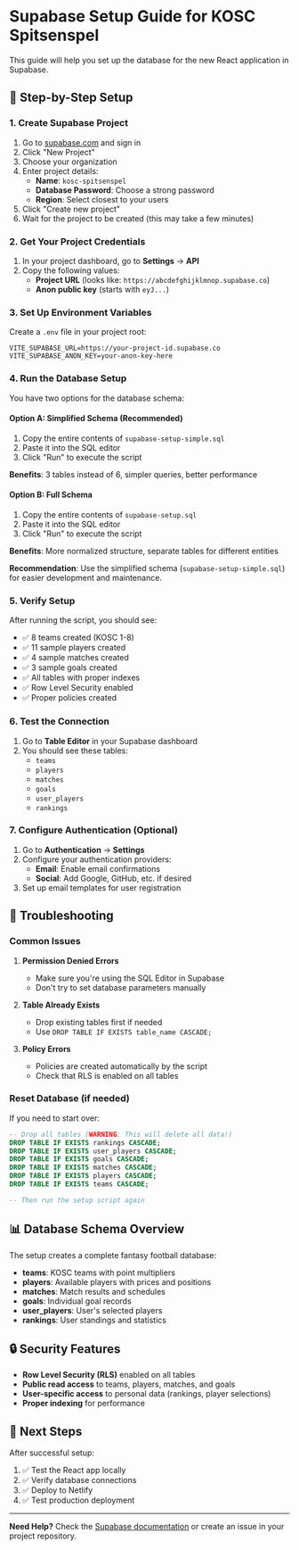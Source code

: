 # Supabase Setup Guide for KOSC Spitsenspel

This guide will help you set up the database for the new React application in Supabase.

## 🚀 Step-by-Step Setup

### 1. Create Supabase Project

1. Go to [supabase.com](https://supabase.com) and sign in
2. Click "New Project"
3. Choose your organization
4. Enter project details:
   - **Name**: `kosc-spitsenspel`
   - **Database Password**: Choose a strong password
   - **Region**: Select closest to your users
5. Click "Create new project"
6. Wait for the project to be created (this may take a few minutes)

### 2. Get Your Project Credentials

1. In your project dashboard, go to **Settings** → **API**
2. Copy the following values:
   - **Project URL** (looks like: `https://abcdefghijklmnop.supabase.co`)
   - **Anon public key** (starts with `eyJ...`)

### 3. Set Up Environment Variables

Create a `.env` file in your project root:

```env
VITE_SUPABASE_URL=https://your-project-id.supabase.co
VITE_SUPABASE_ANON_KEY=your-anon-key-here
```

### 4. Run the Database Setup

You have two options for the database schema:

#### **Option A: Simplified Schema (Recommended)**
1. Copy the entire contents of `supabase-setup-simple.sql`
2. Paste it into the SQL editor
3. Click "Run" to execute the script

**Benefits**: 3 tables instead of 6, simpler queries, better performance

#### **Option B: Full Schema**
1. Copy the entire contents of `supabase-setup.sql`
2. Paste it into the SQL editor
3. Click "Run" to execute the script

**Benefits**: More normalized structure, separate tables for different entities

**Recommendation**: Use the simplified schema (`supabase-setup-simple.sql`) for easier development and maintenance.

### 5. Verify Setup

After running the script, you should see:
- ✅ 8 teams created (KOSC 1-8)
- ✅ 11 sample players created
- ✅ 4 sample matches created
- ✅ 3 sample goals created
- ✅ All tables with proper indexes
- ✅ Row Level Security enabled
- ✅ Proper policies created

### 6. Test the Connection

1. Go to **Table Editor** in your Supabase dashboard
2. You should see these tables:
   - `teams`
   - `players`
   - `matches`
   - `goals`
   - `user_players`
   - `rankings`

### 7. Configure Authentication (Optional)

1. Go to **Authentication** → **Settings**
2. Configure your authentication providers:
   - **Email**: Enable email confirmations
   - **Social**: Add Google, GitHub, etc. if desired
3. Set up email templates for user registration

## 🔧 Troubleshooting

### Common Issues

1. **Permission Denied Errors**
   - Make sure you're using the SQL Editor in Supabase
   - Don't try to set database parameters manually

2. **Table Already Exists**
   - Drop existing tables first if needed
   - Use `DROP TABLE IF EXISTS table_name CASCADE;`

3. **Policy Errors**
   - Policies are created automatically by the script
   - Check that RLS is enabled on all tables

### Reset Database (if needed)

If you need to start over:

```sql
-- Drop all tables (WARNING: This will delete all data!)
DROP TABLE IF EXISTS rankings CASCADE;
DROP TABLE IF EXISTS user_players CASCADE;
DROP TABLE IF EXISTS goals CASCADE;
DROP TABLE IF EXISTS matches CASCADE;
DROP TABLE IF EXISTS players CASCADE;
DROP TABLE IF EXISTS teams CASCADE;

-- Then run the setup script again
```

## 📊 Database Schema Overview

The setup creates a complete fantasy football database:

- **teams**: KOSC teams with point multipliers
- **players**: Available players with prices and positions
- **matches**: Match results and schedules
- **goals**: Individual goal records
- **user_players**: User's selected players
- **rankings**: User standings and statistics

## 🔒 Security Features

- **Row Level Security (RLS)** enabled on all tables
- **Public read access** to teams, players, matches, and goals
- **User-specific access** to personal data (rankings, player selections)
- **Proper indexing** for performance

## 🎯 Next Steps

After successful setup:

1. ✅ Test the React app locally
2. ✅ Verify database connections
3. ✅ Deploy to Netlify
4. ✅ Test production deployment

---

**Need Help?** Check the [Supabase documentation](https://supabase.com/docs) or create an issue in your project repository.
